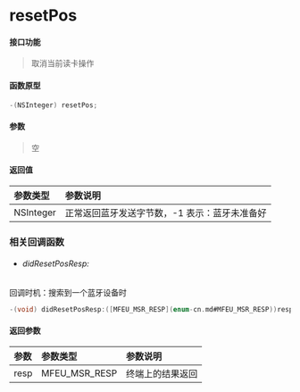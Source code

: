 # resetPos

#### 接口功能
> 取消当前读卡操作

#### 函数原型

```objective-c
-(NSInteger) resetPos;
```

#### 参数
> 空

#### 返回值
| 参数类型 | 参数说明 |
| :--------| :------ |
| NSInteger | 正常返回蓝牙发送字节数，-1 表示：蓝牙未准备好 |

### 相关回调函数
- ###### didResetPosResp:
回调时机：搜索到一个蓝牙设备时
```objective-c
-(void) didResetPosResp:([MFEU_MSR_RESP](enum-cn.md#MFEU_MSR_RESP))resp;
```

#### 返回参数
| 参数 | 参数类型 | 参数说明 |
| :-------- | :--------| :------ |
| resp| MFEU_MSR_RESP | 终端上的结果返回 |
